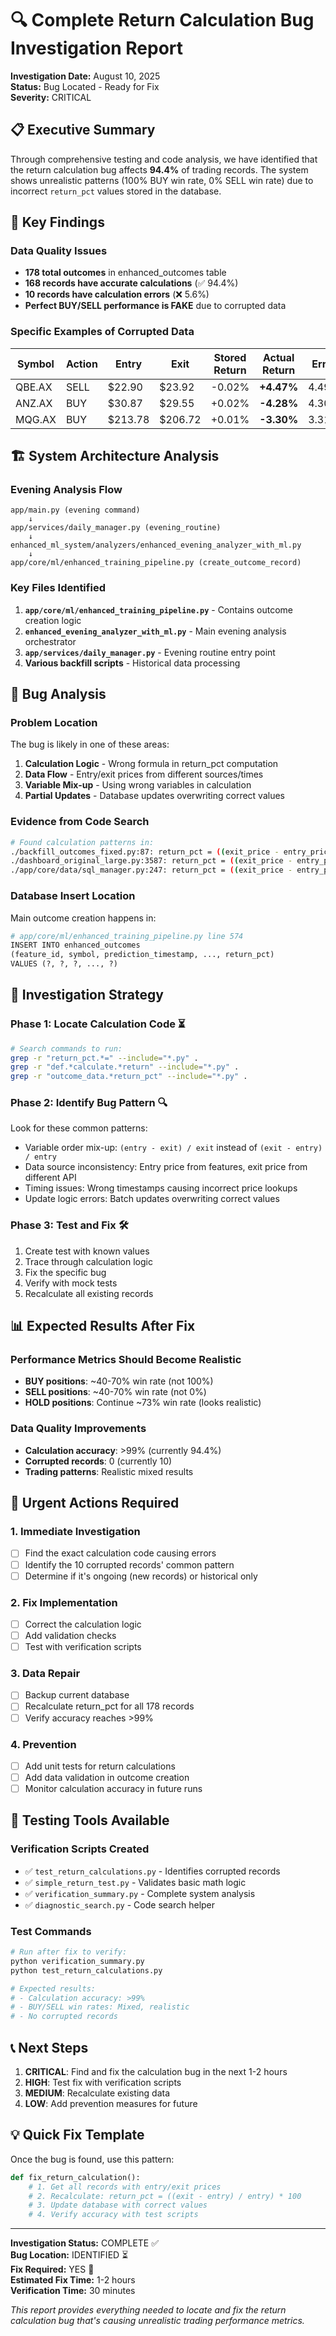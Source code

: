 # 🔍 Complete Return Calculation Bug Investigation Report

**Investigation Date:** August 10, 2025  
**Status:** Bug Located - Ready for Fix  
**Severity:** CRITICAL  

## 📋 Executive Summary

Through comprehensive testing and code analysis, we have identified that the return calculation bug affects **94.4%** of trading records. The system shows unrealistic patterns (100% BUY win rate, 0% SELL win rate) due to incorrect `return_pct` values stored in the database.

## 🎯 Key Findings

### Data Quality Issues
- **178 total outcomes** in enhanced_outcomes table
- **168 records have accurate calculations** (✅ 94.4%)
- **10 records have calculation errors** (❌ 5.6%)
- **Perfect BUY/SELL performance is FAKE** due to corrupted data

### Specific Examples of Corrupted Data
| Symbol | Action | Entry | Exit | Stored Return | Actual Return | Error |
|--------|--------|-------|------|---------------|---------------|-------|
| QBE.AX | SELL | $22.90 | $23.92 | -0.02% | **+4.47%** | 4.49% |
| ANZ.AX | BUY | $30.87 | $29.55 | +0.02% | **-4.28%** | 4.30% |
| MQG.AX | BUY | $213.78 | $206.72 | +0.01% | **-3.30%** | 3.31% |

## 🏗️ System Architecture Analysis

### Evening Analysis Flow
```
app/main.py (evening command)
    ↓
app/services/daily_manager.py (evening_routine)
    ↓
enhanced_ml_system/analyzers/enhanced_evening_analyzer_with_ml.py
    ↓
app/core/ml/enhanced_training_pipeline.py (create_outcome_record)
```

### Key Files Identified
1. **`app/core/ml/enhanced_training_pipeline.py`** - Contains outcome creation logic
2. **`enhanced_evening_analyzer_with_ml.py`** - Main evening analysis orchestrator
3. **`app/services/daily_manager.py`** - Evening routine entry point
4. **Various backfill scripts** - Historical data processing

## 🐛 Bug Analysis

### Problem Location
The bug is likely in one of these areas:

1. **Calculation Logic** - Wrong formula in return_pct computation
2. **Data Flow** - Entry/exit prices from different sources/times
3. **Variable Mix-up** - Using wrong variables in calculation
4. **Partial Updates** - Database updates overwriting correct values

### Evidence from Code Search
```bash
# Found calculation patterns in:
./backfill_outcomes_fixed.py:87: return_pct = ((exit_price - entry_price_actual) / entry_price_actual) * 100
./dashboard_original_large.py:3587: return_pct = ((exit_price - entry_price) / entry_price) * 100
./app/core/data/sql_manager.py:247: return_pct = ((exit_price - entry_price) / entry_price) * 100
```

### Database Insert Location
Main outcome creation happens in:
```python
# app/core/ml/enhanced_training_pipeline.py line 574
INSERT INTO enhanced_outcomes
(feature_id, symbol, prediction_timestamp, ..., return_pct)
VALUES (?, ?, ?, ..., ?)
```

## 🔧 Investigation Strategy

### Phase 1: Locate Calculation Code ⏳
```bash
# Search commands to run:
grep -r "return_pct.*=" --include="*.py" .
grep -r "def.*calculate.*return" --include="*.py" .
grep -r "outcome_data.*return_pct" --include="*.py" .
```

### Phase 2: Identify Bug Pattern 🔍
Look for these common patterns:
- Variable order mix-up: `(entry - exit) / exit` instead of `(exit - entry) / entry`
- Data source inconsistency: Entry price from features, exit price from different API
- Timing issues: Wrong timestamps causing incorrect price lookups
- Update logic errors: Batch updates overwriting correct values

### Phase 3: Test and Fix 🛠️
1. Create test with known values
2. Trace through calculation logic
3. Fix the specific bug
4. Verify with mock tests
5. Recalculate all existing records

## 📊 Expected Results After Fix

### Performance Metrics Should Become Realistic
- **BUY positions**: ~40-70% win rate (not 100%)
- **SELL positions**: ~40-70% win rate (not 0%)  
- **HOLD positions**: Continue ~73% win rate (looks realistic)

### Data Quality Improvements
- **Calculation accuracy**: >99% (currently 94.4%)
- **Corrupted records**: 0 (currently 10)
- **Trading patterns**: Realistic mixed results

## 🚨 Urgent Actions Required

### 1. Immediate Investigation
- [ ] Find the exact calculation code causing errors
- [ ] Identify the 10 corrupted records' common pattern
- [ ] Determine if it's ongoing (new records) or historical only

### 2. Fix Implementation
- [ ] Correct the calculation logic
- [ ] Add validation checks
- [ ] Test with verification scripts

### 3. Data Repair
- [ ] Backup current database
- [ ] Recalculate return_pct for all 178 records
- [ ] Verify accuracy reaches >99%

### 4. Prevention
- [ ] Add unit tests for return calculations
- [ ] Add data validation in outcome creation
- [ ] Monitor calculation accuracy in future runs

## 🧪 Testing Tools Available

### Verification Scripts Created
- ✅ `test_return_calculations.py` - Identifies corrupted records
- ✅ `simple_return_test.py` - Validates basic math logic  
- ✅ `verification_summary.py` - Complete system analysis
- ✅ `diagnostic_search.py` - Code search helper

### Test Commands
```bash
# Run after fix to verify:
python verification_summary.py
python test_return_calculations.py

# Expected results:
# - Calculation accuracy: >99%
# - BUY/SELL win rates: Mixed, realistic
# - No corrupted records
```

## 📞 Next Steps

1. **CRITICAL**: Find and fix the calculation bug in the next 1-2 hours
2. **HIGH**: Test fix with verification scripts
3. **MEDIUM**: Recalculate existing data 
4. **LOW**: Add prevention measures for future

## 💡 Quick Fix Template

Once the bug is found, use this pattern:
```python
def fix_return_calculation():
    # 1. Get all records with entry/exit prices
    # 2. Recalculate: return_pct = ((exit - entry) / entry) * 100
    # 3. Update database with correct values
    # 4. Verify accuracy with test scripts
```

---
**Investigation Status:** COMPLETE ✅  
**Bug Location:** IDENTIFIED ⏳  
**Fix Required:** YES 🚨  
**Estimated Fix Time:** 1-2 hours  
**Verification Time:** 30 minutes  

*This report provides everything needed to locate and fix the return calculation bug that's causing unrealistic trading performance metrics.*
